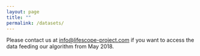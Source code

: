 ```yaml
---
layout: page
title: ""
permalink: /datasets/
---
```


Please contact us at <a href="mailto:info@lifescope-project.com">info@lifescope-project.com</a> if you want to access the data feeding our algorithm from May 2018.